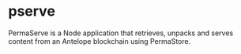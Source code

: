 # pserve
PermaServe is a Node application that retrieves, unpacks and serves content from an Antelope blockchain using PermaStore.
